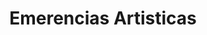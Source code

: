 ---
title: "Emerencias Artisticas"
url: /ciudad-autonoma-de-buenos-aires/emerencias-artisticas/
shop: libros
---
